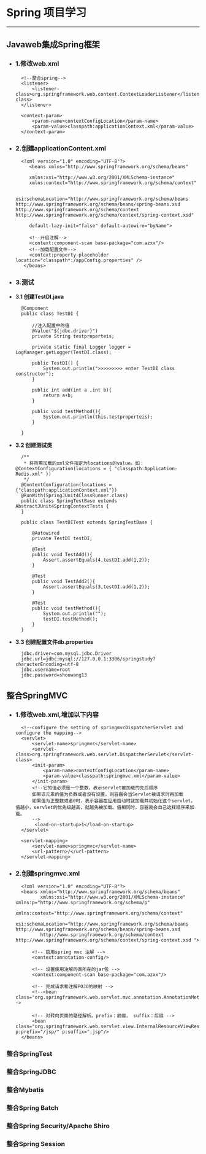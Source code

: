 # Spring 项目学习

----------

## Javaweb集成Spring框架

- ### 1.修改web.xml

		<!--整合spring-->
		<listener>
	        <listener-class>org.springframework.web.context.ContextLoaderListener</listener-class>
	    </listener>

	    <context-param>
	        <param-name>contextConfigLocation</param-name>
	        <param-value>classpath:applicationContext.xml</param-value>
	    </context-param>

- ### 2.创建applicationContent.xml

	    <?xml version="1.0" encoding="UTF-8"?>
	       <beans xmlns="http://www.springframework.org/schema/beans"

	       xmlns:xsi="http://www.w3.org/2001/XMLSchema-instance"
	       xmlns:context="http://www.springframework.org/schema/context"

	       xsi:schemaLocation="http://www.springframework.org/schema/beans http://www.springframework.org/schema/beans/spring-beans.xsd http://www.springframework.org/schema/context http://www.springframework.org/schema/context/spring-context.xsd"

	       default-lazy-init="false" default-autowire="byName">

	       <!--开启注解-->
	       <context:component-scan base-package="com.azxx"/>
	       <!--加载配置文件-->
	       <context:property-placeholder location="classpath*:/appConfig.properties" />
	     </beans>

- ### 3.测试

- **3.1 创建TestDI.java**

		@Component
		public class TestDI {

			//注入配置中的值
		    @Value("${jdbc.driver}")
		    private String testproperteis;

		    private static final Logger logger = LogManager.getLogger(TestDI.class);

		    public TestDI() {
		        System.out.println(">>>>>>>>> enter TestDI class constructor");
		    }

		    public int add(int a ,int b){
		        return a+b;
		    }

		    public void testMethod(){
		        System.out.println(this.testproperteis);
		    }

		}

- **3.2 创建测试类**

		/**
		 * 将所需加载的xml文件指定为locations的value。如：@ContextConfiguration(locations = { "classpath:Application-Redis.xml" })
		 */
		@ContextConfiguration(locations = {"classpath:applicationContext.xml"})
		@RunWith(SpringJUnit4ClassRunner.class)
		public class SpringTestBase extends AbstractJUnit4SpringContextTests {
		}

		public class TestDITest extends SpringTestBase {

		    @Autowired
		    private TestDI testDI;

		    @Test
		    public void TestAdd(){
		        Assert.assertEquals(4,testDI.add(1,2));
		    }

		    @Test
		    public void TestAdd2(){
		        Assert.assertEquals(3,testDI.add(1,2));
		    }

		    @Test
		    public void testMethod(){
		        System.out.println("");
		        testDI.testMethod();
		    }
		}

- **3.3 创建配置文件db.properties**

		jdbc.driver=com.mysql.jdbc.Driver
		jdbc.url=jdbc:mysql://127.0.0.1:3306/springstudy?characterEncoding=utf-8
		jdbc.username=root
		jdbc.password=shouwang13



## 整合SpringMVC

- ### 1.修改web.xml,增加以下内容

	    <!--configure the setting of springmvcDispatcherServlet and configure the mapping-->
	    <servlet>
	        <servlet-name>springmvc</servlet-name>
	        <servlet-class>org.springframework.web.servlet.DispatcherServlet</servlet-class>
	        <init-param>
	            <param-name>contextConfigLocation</param-name>
	            <param-value>classpath:springmvc.xml</param-value>
	        </init-param>
	        <!--它的值必须是一个整数，表示servlet被加载的先后顺序
	        如果该元素的值为负数或者没有设置，则容器会当Servlet被请求时再加载
	        如果值为正整数或者0时，表示容器在应用启动时就加载并初始化这个servlet，值越小，servlet的优先级越高，就越先被加载。值相同时，容器就会自己选择顺序来加载。
	        -->
	         <load-on-startup>1</load-on-startup>
	    </servlet>

	    <servlet-mapping>
	        <servlet-name>springmvc</servlet-name>
	        <url-pattern>/</url-pattern>
	    </servlet-mapping>

- ### 2.创建springmvc.xml

		<?xml version="1.0" encoding="UTF-8"?>
		<beans xmlns="http://www.springframework.org/schema/beans"
		       xmlns:xsi="http://www.w3.org/2001/XMLSchema-instance" xmlns:p="http://www.springframework.org/schema/p"
		       xmlns:context="http://www.springframework.org/schema/context"
		       xsi:schemaLocation="http://www.springframework.org/schema/beans http://www.springframework.org/schema/beans/spring-beans.xsd
		       http://www.springframework.org/schema/context http://www.springframework.org/schema/context/spring-context.xsd ">

		    <!-- 启用spring mvc 注解 -->
		    <context:annotation-config/>

		    <!-- 设置使用注解的类所在的jar包 -->
		    <context:component-scan base-package="com.azxx"/>

		    <!-- 完成请求和注解POJO的映射 -->
		    <!--<bean class="org.springframework.web.servlet.mvc.annotation.AnnotationMethodHandlerAdapter"/>-->
		    　　
		    <!-- 对转向页面的路径解析。prefix：前缀， suffix：后缀 -->
		    <bean class="org.springframework.web.servlet.view.InternalResourceViewResolver" p:prefix="/jsp/" p:suffix=".jsp"/>
		</beans>

### 整合SpringTest
### 整合SpringJDBC
### 整合Mybatis
### 整合Spring Batch
### 整合Spring Security/Apache Shiro
### 整合Spring Session
